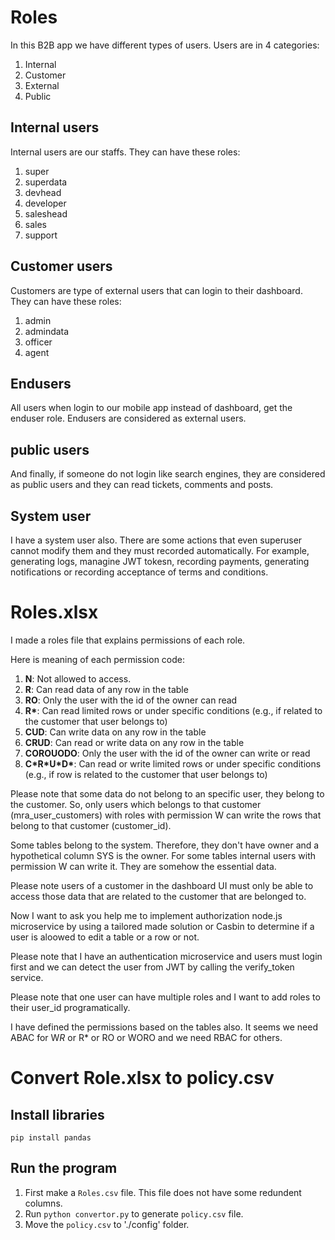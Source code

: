 # Roles
In this B2B app we have different types of users.
Users are in 4 categories:
1. Internal
2. Customer
3. External	
4. Public

## Internal users

Internal users are our staffs. They can have these roles: 
1. super	
2. superdata	
3. devhead	
4. developer	
5. saleshead	
6. sales	
7. support

## Customer users

Customers are type of external users that can login to their dashboard. They can have these roles:
1. admin	
2. admindata	
3. officer	
4. agent 

## Endusers

All users when login to our mobile app instead of dashboard, get the enduser role.
Endusers are considered as external users.

## public users
And finally, if someone do not login like search engines, they are considered as public users and they can read tickets, comments and posts. 

## System user

I have a system user also. There are some actions that even superuser cannot modify them and they must recorded automatically. 
For example, generating logs, managine JWT tokesn, recording payments, generating notifications or recording acceptance of terms and conditions.

# Roles.xlsx

I made a roles file that explains permissions of each role. 

Here is meaning of each permission code:
1.	**N**: Not allowed to access.
2.	**R**: Can read data of any row in the table
3.  **RO**: Only the user with the id of the owner can read	
4.	**R\***: Can read limited rows or under specific conditions (e.g., if related to the customer that user belongs to)
5.	**CUD**: Can write data on any row in the table
6.	**CRUD**: Can read or write data on any row in the table
7.	**COROUODO**: Only the user with the id of the owner can write or read
8.	**C\*R\*U\*D\***: Can read or write limited rows or under specific conditions (e.g., if row is related to the customer that user belongs to)
	

Please note that some data do not belong to an specific user, they belong to the customer. 
So, only users which belongs to that customer (mra_user_customers) with roles with permission W can write the rows that belong to that customer (customer_id).

Some tables belong to the system. Therefore, they don't have owner and a hypothetical column SYS is the owner. For some tables internal users with permission W can write it. They are somehow the essential data.

Please note users of a customer in the dashboard UI must only be able to access those data that are related to the customer that are belonged to. 

Now I want to ask you help me to implement authorization node.js microservice by using a tailored made solution or Casbin to determine if a user is aloowed to edit a table or a row or not.

Please note that I have an authentication microservice and users must login first and we can detect the user from JWT by calling the verify_token service. 

Please note that one user can have multiple roles and I want to add roles to their user_id programatically.

I have defined the permissions based on the tables also. It seems we need ABAC for W*R* or R* or RO or WORO and we need RBAC for others.  



# Convert Role.xlsx to policy.csv

## Install libraries

```
pip install pandas
```

## Run the program

1. First make a `Roles.csv` file. This file does not have some redundent columns.
2. Run `python convertor.py` to generate `policy.csv` file. 
3. Move the `policy.csv` to './config' folder.